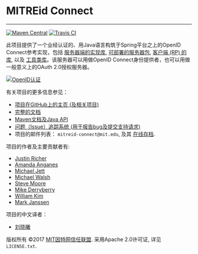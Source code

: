 # MITREid Connect
---

[![Maven Central](https://maven-badges.herokuapp.com/maven-central/org.mitre/openid-connect-parent/badge.svg)](https://maven-badges.herokuapp.com/maven-central/org.mitre/openid-connect-parent) [![Travis CI](https://travis-ci.org/mitreid-connect/OpenID-Connect-Java-Spring-Server.svg?branch=master)](https://travis-ci.org/mitreid-connect/OpenID-Connect-Java-Spring-Server)

此项目提供了一个业经认证的、用Java语言构筑于Spring平台之上的OpenID Connect参考实现，包括 [服务器端的实现库](openid-connect-server), [可部署的服务器包](openid-connect-server-webapp), [客户端 (RP) 的库](openid-connect-client), 以及 [工具类库](openid-connect-common)。该服务器可以用做OpenID Connect身份提供者，也可以用做一般意义上的OAuth 2.0授权服务器。

[![OpenID认证](https://cloud.githubusercontent.com/assets/1454075/7611268/4d19de32-f97b-11e4-895b-31b2455a7ca6.png)](https://openid.net/certification/)

有关项目的更多信息参见：

* [项目在GitHub上的主页 (及相关项目)](https://github.com/mitreid-connect/)
* [完整的文档](https://github.com/mitreid-connect/OpenID-Connect-Java-Spring-Server/wiki)
* [Maven文档及Java API](http://mitreid-connect.github.com/)
* [问题（Issue）追踪系统 (用于报告bug及提交支持请求)](https://github.com/mitreid-connect/OpenID-Connect-Java-Spring-Server/issues)
* 项目的邮件列表： `mitreid-connect@mit.edu`, 及其 [在线存档](https://mailman.mit.edu/mailman/listinfo/mitreid-connect).


项目的作者及主要贡献者有: 

* [Justin Richer](https://github.com/jricher/)
* [Amanda Anganes](https://github.com/aanganes/)
* [Michael Jett](https://github.com/jumbojett/)
* [Michael Walsh](https://github.com/nemonik/)
* [Steve Moore](https://github.com/srmoore)
* [Mike Derryberry](https://github.com/mtderryberry)
* [William Kim](https://github.com/wikkim)
* [Mark Janssen](https://github.com/praseodym)


项目的中文译者：

* [刘晓曦](https://github.com/liouxiao/)




版权所有 &copy;2017 [MIT因特网信任联盟](http://www.mit-trust.org/). 采用Apache 2.0许可证, 详见 `LICENSE.txt`. 
